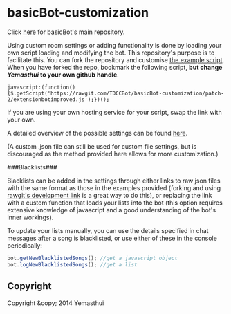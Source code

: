 basicBot-customization
======================
Click [here](https://github.com/Yemasthui/basicBot) for basicBot's main repository.

Using custom room settings or adding functionality is done by loading your own script loading and modifying the bot.
This repository's purpose is to facilitate this. You can fork the repository and customise [the example script](https://github.com/Yemasthui/basicBot-customization/blob/master/extension.js). 
When you have forked the repo, bookmark the following script, __but change _Yemasthui_ to your own github handle__. 

`javascript:(function(){$.getScript('https://rawgit.com/TDCCBot/basicBot-customization/patch-2/extensionbotimproved.js');})();`

If you are using your own hosting service for your script, swap the link with your own.

A detailed overview of the possible settings can be found [here](https://github.com/Yemasthui/basicBot-customization/blob/master/settingsOverview.md).

(A custom .json file can still be used for custom file settings, but is discouraged as the method provided here allows for more customization.)

###Blacklists###

Blacklists can be added in the settings through either links to raw json files with the same format as those in the examples provided (forking and using [rawgit's development link](https://rawgit.com/) is a great way to do this),
or replacing the link with a custom function that loads your lists into the bot (this option requires extensive knowledge of javascript and a good understanding of the bot's inner workings).

To update your lists manually, you can use the details specified in chat messages after a song is blacklisted, or use either of these in the console periodically:
```javascript
bot.getNewBlacklistedSongs(); //get a javascript object
bot.logNewBlacklistedSongs(); //get a list
```


Copyright
---------
Copyright &amp;copy; 2014 Yemasthui
